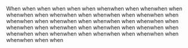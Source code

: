 When when when when when when whenwhen when whenwhen when whenwhen when whenwhen when whenwhen when whenwhen when whenwhen when whenwhen when whenwhen when whenwhen when whenwhen when whenwhen when whenwhen when whenwhen when whenwhen when whenwhen when whenwhen when whenwhen when whenwhen when when
